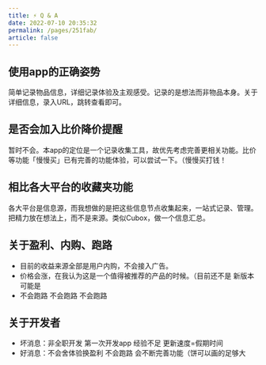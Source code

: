 ```yaml
---
title: ⚡ Q & A
date: 2022-07-10 20:35:32
permalink: /pages/251fab/
article: false
---
```


## 使用app的正确姿势

简单记录物品信息，详细记录体验及主观感受。记录的是想法而非物品本身。关于详细信息，录入URL，跳转查看即可。

## 是否会加入比价降价提醒

暂时不会。本app的定位是一个记录收集工具，故优先考虑完善更相关功能。比价等功能「慢慢买」已有完善的功能体验，可以尝试一下。（慢慢买打钱！

## 相比各大平台的收藏夹功能

各大平台是信息源，而我想做的是把这些信息节点收集起来，一站式记录、管理。把精力放在想法上，而不是来源。类似Cubox，做一个信息汇总。

## 关于盈利、内购、跑路

- 目前的收益来源全部是用户内购，不会接入广告。
- 价格会涨，在我认为这是一个值得被推荐的产品的时候。（目前还不是 新版本可能是
- 不会跑路 不会跑路 不会跑路

## 关于开发者

- 坏消息：非全职开发 第一次开发app 经验不足 更新速度=假期时间
- 好消息：不会舍体验换盈利 不会跑路 会不断完善功能（饼可以画的足够大